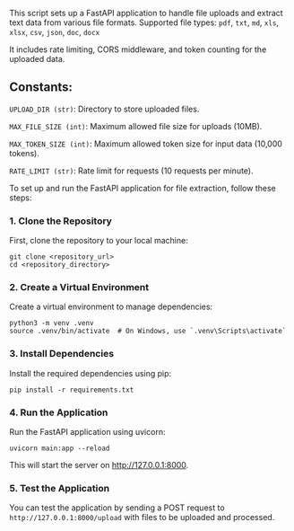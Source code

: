 This script sets up a FastAPI application to handle file uploads and extract text data from various file formats.
Supported file types: `pdf`, `txt`, `md`, `xls`, `xlsx`, `csv`, `json`, `doc`, `docx`

It includes rate limiting, CORS middleware, and token counting for the uploaded data.

## Constants:

`UPLOAD_DIR (str)`: Directory to store uploaded files.

`MAX_FILE_SIZE (int)`: Maximum allowed file size for uploads (10MB).

`MAX_TOKEN_SIZE (int)`: Maximum allowed token size for input data (10,000 tokens).

`RATE_LIMIT (str)`: Rate limit for requests (10 requests per minute).

To set up and run the FastAPI application for file extraction, follow these steps:

### 1. Clone the Repository

First, clone the repository to your local machine:

```
git clone <repository_url>
cd <repository_directory>
```

### 2. Create a Virtual Environment

Create a virtual environment to manage dependencies:

```
python3 -m venv .venv
source .venv/bin/activate  # On Windows, use `.venv\Scripts\activate`
```

### 3. Install Dependencies

Install the required dependencies using pip:

```
pip install -r requirements.txt
```

### 4. Run the Application

Run the FastAPI application using uvicorn:

```
uvicorn main:app --reload
```

This will start the server on http://127.0.0.1:8000.

### 5. Test the Application

You can test the application by sending a POST request to `http://127.0.0.1:8000/upload` with files to be uploaded and processed.
